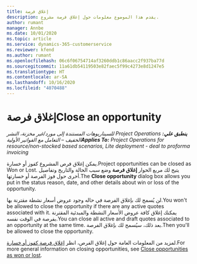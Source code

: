 ```yaml
---
title: إغلاق فرصة
description: يقدم هذا الموضوع معلومات حول إغلاق فرصة مشروع.
author: rumant
manager: Annbe
ms.date: 10/01/2020
ms.topic: article
ms.service: dynamics-365-customerservice
ms.reviewer: kfend
ms.author: rumant
ms.openlocfilehash: 06c6f06754714af3260ddb1c86aacc2f937ba77d
ms.sourcegitcommit: 11a61db54119503e82faec5f99c4273e8d1247e5
ms.translationtype: HT
ms.contentlocale: ar-SA
ms.lasthandoff: 10/16/2020
ms.locfileid: "4070488"
---
```

# <a name="close-an-opportunity"></a><span data-ttu-id="553be-103">إغلاق فرصة</span><span class="sxs-lookup"><span data-stu-id="553be-103">Close an opportunity</span></span>

<span data-ttu-id="553be-104">_**ينطبق علي:** ‏‫Project Operations للسيناريوهات المستندة إلى مورد/غير مخزنة‬، ‏‫النشر الخفيف – التعامل مع الفواتير الأولية‬_</span><span class="sxs-lookup"><span data-stu-id="553be-104">_**Applies To:** Project Operations for resource/non-stocked based scenarios, Lite deployment - deal to proforma invoicing_</span></span>

<span data-ttu-id="553be-105">يمكن إغلاق فرص المشروع كفوز أو خسارة.</span><span class="sxs-lookup"><span data-stu-id="553be-105">Project opportunities can be closed as Won or Lost.</span></span> <span data-ttu-id="553be-106">يتيح لك مربع الحوار **إغلاق فرصة** وضع سبب الحالة والتاريخ وتفاصيل أخرى حول فوز الفرصة أو خسارتها.</span><span class="sxs-lookup"><span data-stu-id="553be-106">The **Close opportunity** dialog box allows you put in the status reason, date, and other details about win or loss of the opportunity.</span></span>

<span data-ttu-id="553be-107">لن يُسمح لك بإغلاق الفرصة في حاله وجود عروض أسعار نشطة مقترنة بها.</span><span class="sxs-lookup"><span data-stu-id="553be-107">You won't be allowed to close the opportunity if there are any active quotes associated with it.</span></span> <span data-ttu-id="553be-108">يمكنك إغلاق كافة عروض الأسعار النشطة والمبدئية المقترنة بفرصة في الوقت نفسه.</span><span class="sxs-lookup"><span data-stu-id="553be-108">You can close all active and draft quotes associated to an opportunity at the same time.</span></span> <span data-ttu-id="553be-109">بعد ذلك، سيُسمح لك بإغلاق الفرصة.</span><span class="sxs-lookup"><span data-stu-id="553be-109">Then you'll be allowed to close the opportunity.</span></span>

<span data-ttu-id="553be-110">لمزيد من المعلومات العامة حول إغلاق الفرص، انظر [إغلاق فرصة كفوز أو خسارة](https://docs.microsoft.com/dynamics365/sales-enterprise/close-opportunity-won-lost-sales).</span><span class="sxs-lookup"><span data-stu-id="553be-110">For more general information on closing opportunities, see [Close opportunities as won or lost](https://docs.microsoft.com/dynamics365/sales-enterprise/close-opportunity-won-lost-sales).</span></span>

